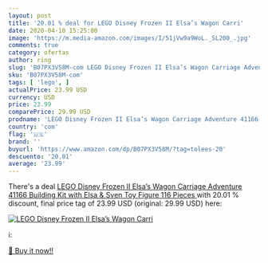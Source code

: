 ```yaml
---
layout: post
title: '20.01 % deal for LEGO Disney Frozen II Elsa’s Wagon Carri'
date: 2020-04-10 15:25:00
image: 'https://m.media-amazon.com/images/I/51jVw9a9WoL._SL200_.jpg'
comments: true
category: ofertas
author: ring
slug: 'B07PX3V58M-com LEGO Disney Frozen II Elsa’s Wagon Carriage Adventure...'
sku: 'B07PX3V58M-com'
tags: [ 'lego', ]
actualPrice: 23.99 USD
currency: USD
price: 23.99
comparePrice: 29.99 USD
prodname: 'LEGO Disney Frozen II Elsa’s Wagon Carriage Adventure 41166 Building Kit with Elsa & Sven Toy Figure  116 Pieces '
country: 'com'
flag: '🇺🇸'
brand: ''
buyurl: 'https://www.amazon.com/dp/B07PX3V58M/?tag=tolees-20'
descuento: '20.01'
average: '23.99'
---
```


There's a deal [LEGO Disney Frozen II Elsa’s Wagon Carriage Adventure 41166 Building Kit with Elsa & Sven Toy Figure  116 Pieces ](https://www.amazon.com/dp/B07PX3V58M/?tag=tolees-20)  with  20.01 % discount, final price tag of  23.99 USD (original: 29.99 USD) here:

[![LEGO Disney Frozen II Elsa’s Wagon Carri](https://m.media-amazon.com/images/I/51jVw9a9WoL._SL200_.jpg)](https://www.amazon.com/dp/B07PX3V58M/?tag=tolees-20)

ℹ️:


[🛒 Buy it now!!](https://www.amazon.com/dp/B07PX3V58M/?tag=tolees-20)
